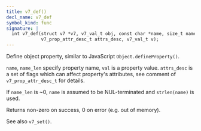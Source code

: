 ```yaml
---
title: v7_def()
decl_name: v7_def
symbol_kind: func
signature: |
  int v7_def(struct v7 *v7, v7_val_t obj, const char *name, size_t name_len,
             v7_prop_attr_desc_t attrs_desc, v7_val_t v);
---
```


Define object property, similar to JavaScript `Object.defineProperty()`.

`name`, `name_len` specify property name, `val` is a property value.
`attrs_desc` is a set of flags which can affect property's attributes,
see comment of `v7_prop_attr_desc_t` for details.

If `name_len` is ~0, `name` is assumed to be NUL-terminated and
`strlen(name)` is used.

Returns non-zero on success, 0 on error (e.g. out of memory).

See also `v7_set()`. 

